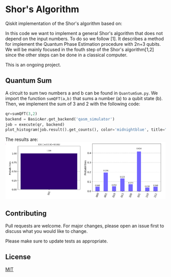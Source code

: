 # Shor's Algorithm
Qiskit implementation of the Shor's algorithm based on: 

In this code we want to implement a general Shor's algorithm that does not depend on the input numbers. To do so we follow [1]. It describes a method for implement the Quantum Phase Estimation procedure with 2n+3 qubits. We will be mainly focused in the fouth step of the Shor's algorithm[1,2] since the other steps can be done in a classical computer.

This is an ongoing project.

## Quantum Sum

A circuit to sum two numbers a and b can be found in `QuantumSum.py`. We import the function `sumQFT(a,b)` that sums a number (a) to a qubit state (b). Then, we implement the sum of 3 and 2 with the following code:

```python
qr=sumQFT(3,2)
backend = BasicAer.get_backend('qasm_simulator')
job = execute(qr, backend)
plot_histogram(job.result().get_counts(), color='midnightblue', title="3(011)+2(010)=5(101)")
```
The results are:
![alt text](https://github.com/juandaanieel/Shor/blob/master/3plus2.png)
## Contributing
Pull requests are welcome. For major changes, please open an issue first to discuss what you would like to change.

Please make sure to update tests as appropriate.

## License
[MIT](https://choosealicense.com/licenses/mit/)
